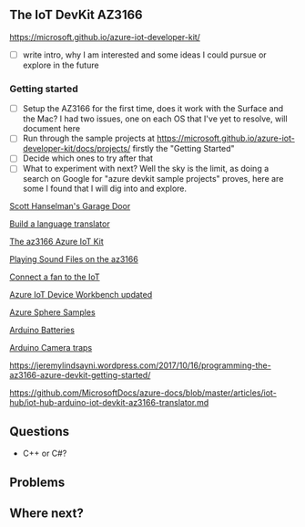 ## The IoT DevKit AZ3166

https://microsoft.github.io/azure-iot-developer-kit/

- [ ] write intro, why I am interested and some ideas I could pursue or explore in the future

### Getting started

- [ ] Setup the AZ3166 for the first time, does it work with the Surface and the Mac? I had two issues, one on each OS that I've yet to resolve, will document here
- [ ] Run through the sample projects at https://microsoft.github.io/azure-iot-developer-kit/docs/projects/ firstly the "Getting Started"
- [ ] Decide which ones to try after that
- [ ] What to experiment with next? Well the sky is the limit, as doing a search on Google for "azure devkit sample projects" proves, here are some I found that I will dig into and explore.

[Scott Hanselman's Garage Door](https://www.hanselman.com/blog/DidILeaveTheGarageDoorOpenANocodeProjectWithAzureIoTCentralAndTheMXChipDevKit.aspx)

[Build a language translator](https://docs.microsoft.com/en-us/azure/iot-hub/iot-hub-arduino-iot-devkit-az3166-translator)

[The az3166 Azure IoT Kit](https://buildazure.com/azure-iot-devkit-simulator-mxchip-az3166/)

[Playing Sound Files on the az3166](https://medium.com/@johnkennedy_17457/playing-sound-files-on-the-az3166-mxchip-azure-iot-devkit-b99a0e5a9a90)

[Connect a fan to the IoT](https://www.jimbobbennett.io/internet-connected-fan/)

[Azure IoT Device Workbench updated](https://devblogs.microsoft.com/iotdev/azure-iot-device-workbench-bumped-to-0-2-6-with-more-cool-samples-and-huge-performance-improvement/)

[Azure Sphere Samples](https://github.com/Azure/azure-sphere-samples)

[Arduino Batteries](https://openhomeautomation.net/arduino-battery)

[Arduino Camera traps](https://www.google.com/search?q=arduino+camera+trap&rlz=1C1GCEV_enGB844GB844&oq=arduino+camera+trap&aqs=chrome..69i57j33.7119j0j8&sourceid=chrome&ie=UTF-8)

https://jeremylindsayni.wordpress.com/2017/10/16/programming-the-az3166-azure-devkit-getting-started/

https://github.com/MicrosoftDocs/azure-docs/blob/master/articles/iot-hub/iot-hub-arduino-iot-devkit-az3166-translator.md

## Questions

- C++ or C#?
  
## Problems 

##  Where next?
